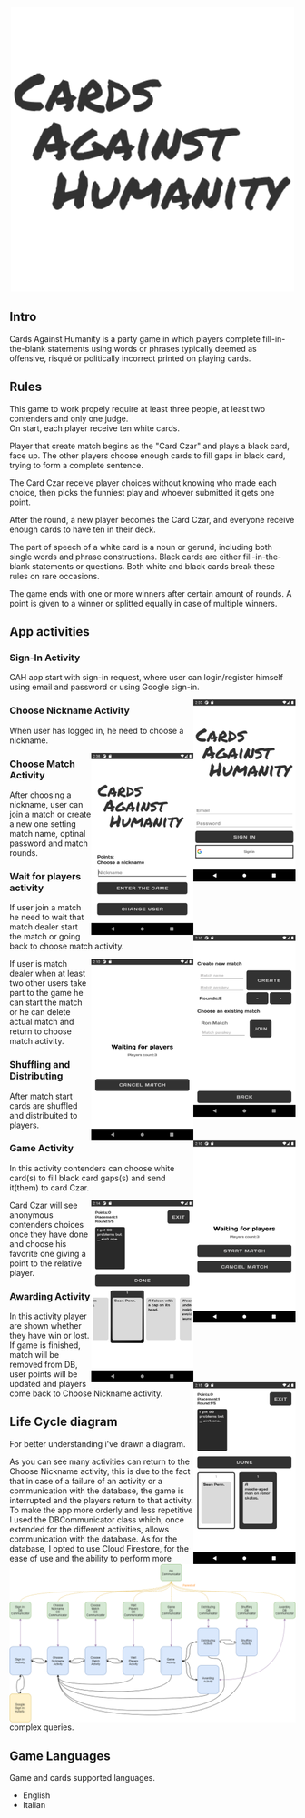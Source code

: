 <p align="center">
  <img width="500" height="500" src="https://github.com/Ghinne/Cards-Against-Humanity/blob/master/app/src/main/res/drawable/logo.png">
</p>

## Intro
Cards Against Humanity is a party game in which players complete fill-in-the-blank statements using words or phrases typically deemed as offensive, risqué or politically incorrect printed on playing cards. 

## Rules
This game to work propely require at least three people, at least two contenders and only one judge.<br>
On start, each player receive ten white cards.<br>

Player that create match begins as the "Card Czar" and plays a black card, face up.
The other players choose enough cards to fill gaps in black card, trying to form a complete sentence.

The Card Czar receive player choices without knowing who made each choice, then picks the funniest play and whoever submitted it gets one point.

After the round, a new player becomes the Card Czar, and everyone receive enough cards to have ten in their deck.

The part of speech of a white card is a noun or gerund, including both single words and phrase constructions. Black cards are either fill-in-the-blank statements or questions. Both white and black cards break these rules on rare occasions.

The game ends with one or more winners after certain amount of rounds. A point is given to a winner or splitted equally in case of multiple winners.

## App activities

### Sign-In Activity
CAH app start with sign-in request, where user can login/register himself using email and password or using Google sign-in.
<p align="center">
<img width="180" height="320" style="float: right;" src="https://github.com/Ghinne/Cards-Against-Humanity/blob/master/Screenshots/SignIn.png">
</p>

###  Choose Nickname Activity
When user has logged in, he need to choose a nickname.
<p align="center">
<img width="180" height="320" style="float: right;" src="https://github.com/Ghinne/Cards-Against-Humanity/blob/master/Screenshots/ChooseNickname.png">
</p>

### Choose Match Activity
After choosing a nickname, user can join a match or create a new one setting match name, optinal password and match rounds.
<p align="center">
<img width="180" height="320" style="float: right;" src="https://github.com/Ghinne/Cards-Against-Humanity/blob/master/Screenshots/ChooseMatch.png">
</p>

### Wait for players activity
If user join a match he need to wait that match dealer start the match or going back to choose match activity.
<p align="center">
<img width="180" height="320" style="float: right;" src="https://github.com/Ghinne/Cards-Against-Humanity/blob/master/Screenshots/WaitPlayer.png">
</p>
If user is match dealer when at least two other users take part to the game he can start the match or he can delete actual match and return to choose match activity.
<p align="center">
<img width="180" height="320" style="float: right;" src="https://github.com/Ghinne/Cards-Against-Humanity/blob/master/Screenshots/WaitCreator.png">
</p>

### Shuffling and Distributing
After match start cards are shuffled and distribuited to players.

### Game Activity
In this activity contenders can choose white card(s) to fill black card gaps(s) and send it(them) to card Czar.
<p align="center">
<img width="180" height="320" style="float: right;" src="https://github.com/Ghinne/Cards-Against-Humanity/blob/master/Screenshots/ContenderChoice.png">
</p>

Card Czar will see anonymous contenders choices once they have done and choose his favorite one giving a point to the relative player.
<p align="center">
<img width="180" height="320" style="float: right;" src="https://github.com/Ghinne/Cards-Against-Humanity/blob/master/Screenshots/CzarChoice.png">
</p>

### Awarding Activity
In this activity player are shown whether they have win or lost.
If game is finished, match will be removed from DB, user points will be updated and players come back to Choose Nickname activity.

## Life Cycle diagram
For better understanding i've drawn a diagram.
<p align="center">
<img style="float: right;" src="https://github.com/Ghinne/Cards-Against-Humanity/blob/master/Screenshots/LifeCycle.png">
</p>
As you can see many activities can return to the Choose Nickname activity, this is due to the fact that in case of a failure of an activity or a communication with the database, the game is interrupted and the players return to that activity.
To make the app more orderly and less repetitive I used the DBCommunicator class which, once extended for the different activities, allows communication with the database.
As for the database, I opted to use Cloud Firestore, for the ease of use and the ability to perform more complex queries.

## Game Languages
Game and cards supported languages.
<ul>
  <li>English</li>
  <li>Italian</li>
</ul>
